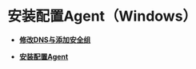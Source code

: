 # 安装配置Agent（Windows）<a name="ZH-CN_TOPIC_0150507313"></a>

-   **[修改DNS与添加安全组](修改DNS与添加安全组-1.md)**  

-   **[安装配置Agent](安装配置Agent-1.md)**  


